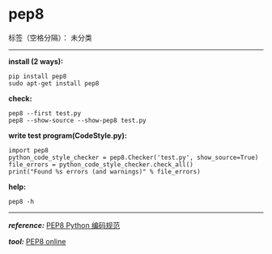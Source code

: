 ﻿# pep8

标签（空格分隔）： 未分类

---
**install (2 ways):**

    pip install pep8
    sudo apt-get install pep8

**check:**

    pep8 --first test.py
    pep8 --show-source --show-pep8 test.py

**write test program(CodeStyle.py):**

    import pep8
    python_code_style_checker = pep8.Checker('test.py', show_source=True)
    file_errors = python_code_style_checker.check_all()
    print("Found %s errors (and warnings)" % file_errors)

**help:**

    pep8 -h


----------


***reference:***
[PEP8 Python 编码规范][1]

***tool:***
[PEP8 online][2]


  [1]: http://www.jianshu.com/p/52f4416c267d
  [2]: http://pep8online.com/
